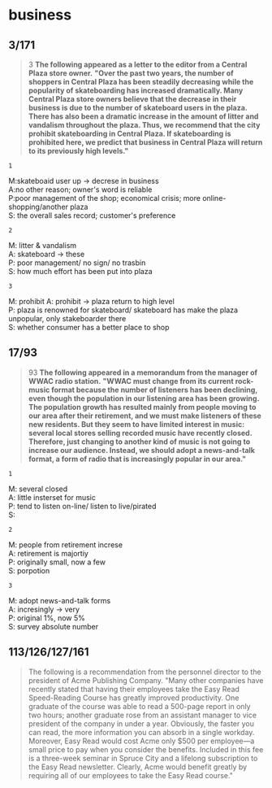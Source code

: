 business
===============
3/171
------------------
>3
>**The following appeared as a letter to the editor from a Central Plaza store owner.**
> **"Over the past two years, the number of shoppers in Central Plaza has been steadily decreasing while the popularity of skateboarding has increased dramatically. Many Central Plaza store owners believe that the decrease in their business is due to the number of skateboard users in the plaza. There has also been a dramatic increase in the amount of litter and vandalism throughout the plaza. Thus, we recommend that the city prohibit skateboarding in Central Plaza. If skateboarding is prohibited here, we predict that business in Central Plaza will return to its previously high levels."**

    1
M:skateboaid user up -> decrese in business  
A:no other reason; owner's word is reliable  
P:poor management of the shop; economical crisis; more online-shopping/another plaza    
S: the overall sales record; customer's preference  

    2
M: litter & vandalism  
A: skateboard -> these  
P: poor management/ no sign/ no trasbin  
S: how much effort has been put into plaza  

    3
M: prohibit
A: prohibit -> plaza return to high level  
P: plaza is renowned for skateboard/ skateboard has make the plaza unpopular, only stakeboarder there  
S: whether consumer has a better place to shop  

17/93
-------------------------
>93
>**The following appeared in a memorandum from the manager of WWAC radio station.**
 >**"WWAC must change from its current rock-music format because the number of listeners has been declining, even though the population in our listening area has been growing. The population growth has resulted mainly from people moving to our area after their retirement, and we must make listeners of these new residents. But they seem to have limited interest in music: several local stores selling recorded music have recently closed. Therefore, just changing to another kind of music is not going to increase our audience. Instead, we should adopt a news-and-talk format, a form of radio that is increasingly popular in our area."**

    1
M: several closed  
A: little insterset for music  
P: tend to listen on-line/ listen to live/pirated  
S: 

    2
M: people from retirement increse  
A: retirement is majortiy  
P: originally small,  now a few  
S: porpotion  

    3
M: adopt news-and-talk forms  
A: incresingly -> very  
P: original 1%, now 5%  
S: survey absolute number   

113/126/127/161
---------------------------
>The following is a recommendation from the personnel director to the president of Acme Publishing Company.
>"Many other companies have recently stated that having their employees take the Easy Read Speed-Reading Course has greatly improved productivity. One graduate of the course was able to read a 500-page report in only two hours; another graduate rose from an assistant manager to vice president of the company in under a year. Obviously, the faster you can read, the more information you can absorb in a single workday. Moreover, Easy Read would cost Acme only $500 per employee—a small price to pay when you consider the benefits. Included in this fee is a three-week seminar in Spruce City and a lifelong subscription to the Easy Read newsletter. Clearly, Acme would benefit greatly by requiring all of our employees to take the Easy Read course."
<!--stackedit_data:
eyJoaXN0b3J5IjpbLTEzMTk4Mzg5ODgsLTE3NDIxMjMzOTEsMT
c3OTQwNTYzOSwtMTM3ODAwNzAxMCwxMTA5MDkzNzUsMTQ4OTMw
MjM2N119
-->